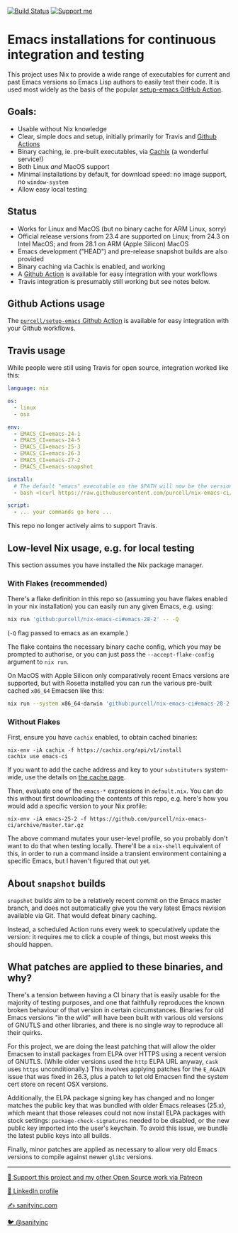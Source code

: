 [![Build Status](https://github.com/purcell/nix-emacs-ci/actions/workflows/test.yml/badge.svg)](https://github.com/purcell/nix-emacs-ci/actions/workflows/test.yml)
<a href="https://www.patreon.com/sanityinc"><img alt="Support me" src="https://img.shields.io/badge/Support%20Me-%F0%9F%92%97-ff69b4.svg"></a>

# Emacs installations for continuous integration and testing

This project uses Nix to provide a wide range of executables for current and past
Emacs versions so Emacs Lisp authors to easily test their code.
It is used most widely as the basis of the popular
[setup-emacs GitHub Action](https://github.com/purcell/setup-emacs).

## Goals:

- Usable without Nix knowledge
- Clear, simple docs and setup, initially primarily for Travis and [Github Actions](https://github.com/purcell/setup-emacs)
- Binary caching, ie. pre-built executables, via
  [Cachix](https://cachix.org/) (a wonderful service!)
- Both Linux *and* MacOS support
- Minimal installations by default, for download speed: no image support, no
  `window-system`
- Allow easy local testing

## Status

- Works for Linux and MacOS (but no binary cache for ARM Linux, sorry)
- Official release versions from 23.4 are supported on Linux; from 24.3 on Intel MacOS; and from 28.1 on ARM (Apple Silicon) MacOS
- Emacs development ("HEAD") and pre-release snapshot builds are also provided
- Binary caching via Cachix is enabled, and working
- A [Github Action](https://github.com/purcell/setup-emacs) is available for easy integration with your workflows
- Travis integration is presumably still working but see notes below.

## Github Actions usage

The [`purcell/setup-emacs` Github
Action](https://github.com/purcell/setup-emacs) is available for easy
integration with your Github workflows.

## Travis usage

While people were still using Travis for open source, integration worked like this:

```yaml
language: nix

os:
  - linux
  - osx

env:
  - EMACS_CI=emacs-24-1
  - EMACS_CI=emacs-24-5
  - EMACS_CI=emacs-25-3
  - EMACS_CI=emacs-26-3
  - EMACS_CI=emacs-27-2
  - EMACS_CI=emacs-snapshot

install:
  # The default "emacs" executable on the $PATH will now be the version named by $EMACS_CI
  - bash <(curl https://raw.githubusercontent.com/purcell/nix-emacs-ci/master/travis-install)

script:
  - ... your commands go here ...
```

This repo no longer actively aims to support Travis.

## Low-level Nix usage, e.g. for local testing

This section assumes you have installed the Nix package manager.

### With Flakes (recommended)

There's a flake definition in this repo so (assuming you have flakes
enabled in your nix installation) you can easily run any given Emacs, e.g. using:

```bash
nix run 'github:purcell/nix-emacs-ci#emacs-28-2' -- -Q
```

(`-Q` flag passed to emacs as an example.)

The flake contains the necessary binary cache config, which you may be
prompted to authorise, or you can just pass the
`--accept-flake-config` argument to `nix run`.

On MacOS with Apple Silicon only comparatively recent
Emacs versions are supported, but with Rosetta installed you can run the various
pre-built cached `x86_64` Emacsen like this:

```bash
nix run --system x86_64-darwin 'github:purcell/nix-emacs-ci#emacs-28-2' -- -Q
```


### Without Flakes

First, ensure you have `cachix` enabled, to obtain cached binaries:

```
nix-env -iA cachix -f https://cachix.org/api/v1/install
cachix use emacs-ci
```

If you want to add the cache address and key to your `substituters`
system-wide, use the details on [the cache
page](https://app.cachix.org/cache/emacs-ci).


Then, evaluate one of the `emacs-*` expressions in `default.nix`. You
can do this without first downloading the contents of this repo,
e.g. here's how you would add a specific version to your Nix profile:

```
nix-env -iA emacs-25-2 -f https://github.com/purcell/nix-emacs-ci/archive/master.tar.gz
```

The above command mutates your user-level profile, so you probably
don't want to do that when testing locally. There'll be a `nix-shell`
equivalent of this, in order to run a command inside a transient
environment containing a specific Emacs, but I haven't figured that
out yet.


## About `snapshot` builds

`snapshot` builds aim to be a relatively recent commit on the Emacs
master branch, and does not automatically give you the very latest Emacs
revision available via Git. That would defeat binary caching.

Instead, a scheduled Action runs every week to speculatively update
the version: it requires me to click a couple of things, but most
weeks this should happen.

## What patches are applied to these binaries, and why?

There's a tension between having a CI binary that is easily usable for
the majority of testing purposes, and one that faithfully reproduces
the known broken behaviour of that version in certain
circumstances. Binaries for old Emacs versions "in the wild" will have
been built with various old versions of GNUTLS and other libraries,
and there is no single way to reproduce all their quirks.

For this project, we are doing the least patching that will allow the
older Emacsen to install packages from ELPA over HTTPS using a recent
version of GNUTLS. (While older versions used the `http` ELPA URL
anyway, `cask` uses `https` unconditionally.) This involves applying
patches for the `E_AGAIN` issue that was fixed in 26.3, plus a patch
to let old Emacsen find the system cert store on recent OSX versions.

Additionally, the ELPA package signing key has changed and no longer
matches the public key that was bundled with older Emacs releases
(25.x), which meant that those releases could not now install ELPA
packages with stock settings: `package-check-signatures` needed to be
disabled, or the new public key imported into the user's keychain. To
avoid this issue, we bundle the latest public keys into all builds.

Finally, minor patches are applied as necessary to allow very old
Emacs versions to compile against newer `glibc` versions.

<hr>


[💝 Support this project and my other Open Source work via Patreon](https://www.patreon.com/sanityinc)

[💼 LinkedIn profile](https://uk.linkedin.com/in/stevepurcell)

[✍ sanityinc.com](http://www.sanityinc.com/)

[🐦 @sanityinc](https://twitter.com/sanityinc)
